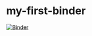 # my-first-binder
[![Binder](https://mybinder.org/badge_logo.svg)](https://mybinder.org/v2/gh/Himanshi301296/my-first-binder/HEAD)
